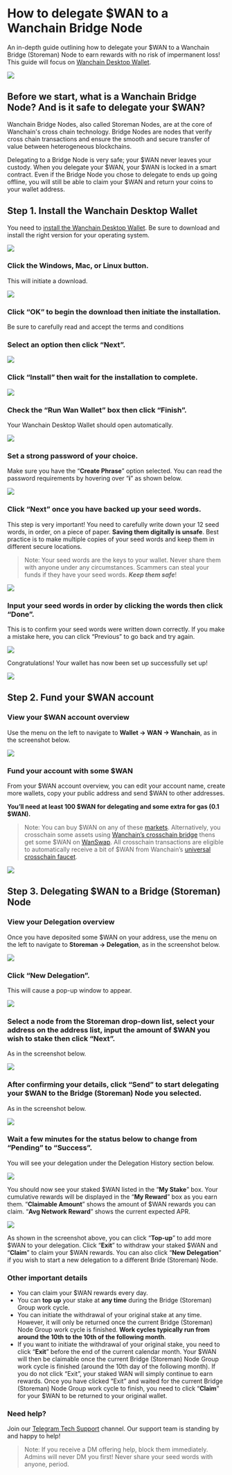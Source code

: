 # How to delegate $WAN to a Wanchain Bridge Node

An in-depth guide outlining how to delegate your $WAN to a Wanchain Bridge (Storeman) Node to earn rewards with no risk of impermanent loss! This guide will focus on [Wanchain Desktop Wallet](https://www.wanchain.org/wanwallet).

![](https://miro.medium.com/max/1400/1*QtSz90QrKkET2Sf6sx2g3Q.png)

## Before we start, what is a Wanchain Bridge Node? And is it safe to delegate your $WAN?

Wanchain Bridge Nodes, also called Storeman Nodes, are at the core of Wanchain's cross chain technology. Bridge Nodes are nodes that verify cross chain transactions and ensure the smooth and secure transfer of value between heterogeneous blockchains.

Delegating to a Bridge Node is very safe; your $WAN never leaves your custody. When you delegate your $WAN, your $WAN is locked in a smart contract. Even if the Bridge Node you chose to delegate to ends up going offline, you will still be able to claim your $WAN and return your coins to your wallet address.

## Step 1. Install the Wanchain Desktop Wallet

You need to [install the Wanchain Desktop Wallet](https://www.wanchain.org/wanwallet). Be sure to download and install the right version for your operating system.

![](https://miro.medium.com/max/1400/1*8dPBG1ISANr4pEckHRfK-g.png)

### Click the Windows, Mac, or Linux button.

This will initiate a download.

![](https://miro.medium.com/max/1400/1*NiOShfTRJQC0lZOBq0Juhw.png)

### Click “OK” to begin the download then initiate the installation.

Be sure to carefully read and accept the terms and conditions

### Select an option then click “Next”.

![](https://miro.medium.com/max/1012/1*jB8IIkjj9IKmqcPJ3IoVxw.png)

### Click “Install” then wait for the installation to complete.

![](https://miro.medium.com/max/1024/1*oEQavhB4lcrjVJ8Y8MXnzg.png)

### Check the “Run Wan Wallet” box then click “Finish”.

Your Wanchain Desktop Wallet should open automatically.

![](https://miro.medium.com/max/1016/1*Lr9-7xLC8lyrJVCembxF6g.png)

### Set a strong password of your choice.

Make sure you have the “**Create Phrase**” option selected. You can read the password requirements by hovering over “**i**” as shown below.

![](https://miro.medium.com/max/1400/1*cSDJthxL_Ki4typ1axCxbQ.png)

### Click “Next” once you have backed up your seed words.

This step is very important! You need to carefully write down your 12 seed words, in order, on a piece of paper. **Saving them digitally is unsafe**. Best practice is to make multiple copies of your seed words and keep them in different secure locations.

> Note: Your seed words are the keys to your wallet. Never share them with anyone under any circumstances. Scammers can steal your funds if they have your seed words. _**Keep them safe**_!

![](https://miro.medium.com/max/1400/1*XvLCELYkovujZTVy5v0sGg.png)

### Input your seed words in order by clicking the words then click “Done”.

This is to confirm your seed words were written down correctly. If you make a mistake here, you can click “Previous” to go back and try again.

![](https://miro.medium.com/max/1400/1*VFjbZg1Wu6zCBiiMCPf3PA.png)

Congratulations! Your wallet has now been set up successfully set up!

![](https://miro.medium.com/max/1400/1*E0imHg1oa00DL_dPA1p8pQ.png)

## Step 2. Fund your $WAN account

### View your $WAN account overview

Use the menu on the left to navigate to **Wallet → WAN → Wanchain**, as in the screenshot below.

![](https://miro.medium.com/max/1400/1*C2amvB_Gt19IJuy1Nl43Hw.png)

### Fund your account with some $WAN

From your $WAN account overview, you can edit your account name, create more wallets, copy your public address and send $WAN to other addresses.

**You’ll need at least 100 $WAN for delegating and some extra for gas (0.1 $WAN).**

> Note: You can buy $WAN on any of these [markets](https://coinmarketcap.com/currencies/wanchain/markets/). Alternatively, you crosschain some assets using [Wanchain’s crosschain bridge](https://bridge.wanchain.org/#/) thens get some $WAN on [WanSwap](https://www.wanswap.finance/#/swap). All crosschain transactions are eligible to automatically receive a bit of $WAN from Wanchain’s [universal crosschain faucet](https://medium.com/wanchain-foundation/interoperable-defi-made-easy-wan-cross-chain-faucet-now-supports-all-tokens-e68be483739).

![](https://miro.medium.com/max/1400/1*ZLzcuqhr76Nmo4mWxt7N1w.png)

## Step 3. Delegating $WAN to a Bridge (Storeman) Node

### View your Delegation overview

Once you have deposited some $WAN on your address, use the menu on the left to navigate to **Storeman → Delegation**, as in the screenshot below.

![](https://miro.medium.com/max/1400/1*e3OssWmfk2jjHljC4FW7AQ.png)

### Click “New Delegation”.

This will cause a pop-up window to appear.

![](https://miro.medium.com/max/1400/1*OzCnidajN0xjKPn0diBTXQ.png)

### Select a node from the Storeman drop-down list, select your address on the address list, input the amount of $WAN you wish to stake then click “Next”.

As in the screenshot below.

![](https://miro.medium.com/max/1400/1*nKs2YCM9V8LP-FZ_FLZR1Q.png)

### After confirming your details, click “Send” to start delegating your $WAN to the Bridge (Storeman) Node you selected.

As in the screenshot below.

![](https://miro.medium.com/max/1400/1*lhpuhfSURfaivvouLkHvCQ.png)

### Wait a few minutes for the status below to change from “Pending” to “Success”.

You will see your delegation under the Delegation History section below.

![](https://miro.medium.com/max/1400/1*nbq3AHob2YUR8aHauQ4_zA.png)

You should now see your staked $WAN listed in the “**My Stake**” box. Your cumulative rewards will be displayed in the “**My Reward**” box as you earn them. “**Claimable Amount**” shows the amount of $WAN rewards you can claim. “**Avg Network Reward**” shows the current expected APR.

![](https://miro.medium.com/max/1400/1*pL3PH_GxRBqk3MI6Cz9R4A.png)

As shown in the screenshot above, you can click “**Top-up**” to add more $WAN to your delegation. Click “**Exit**” to withdraw your staked $WAN and “**Claim**” to claim your $WAN rewards. You can also click “**New Delegation**” if you wish to start a new delegation to a different Bride (Storeman) Node.

### Other important details

- You can claim your $WAN rewards every day.
- You can **top up** your stake at **any time** during the Bridge (Storeman) Group work cycle.
- You can initiate the withdrawal of your original stake at any time. However, it will only be returned once the current Bridge (Storeman) Node Group work cycle is finished. **Work cycles typically run from around the 10th to the 10th of the following month**.
- If you want to initiate the withdrawal of your original stake, you need to click “**Exit**” before the end of the current calendar month. Your $WAN will then be claimable once the current Bridge (Storeman) Node Group work cycle is finished (around the 10th day of the following month). If you do not click “Exit”, your staked WAN will simply continue to earn rewards.
Once you have clicked “Exit” and waited for the current Bridge (Storeman) Node Group work cycle to finish, you need to click “**Claim**” for your $WAN to be returned to your original wallet.

### Need help?

Join our [Telegram Tech Support](https://t.me/WanchainSupport) channel. Our support team is standing by and happy to help!

> Note: If you receive a DM offering help, block them immediately. Admins will never DM you first! Never share your seed words with anyone, period.

